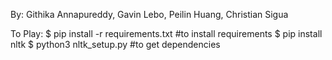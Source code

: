 By: Githika Annapureddy, Gavin Lebo, Peilin Huang, Christian Sigua

To Play: 
$ pip install -r requirements.txt #to install requirements
$ pip install nltk 
$ python3 nltk_setup.py #to get dependencies
